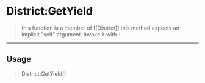 # District:GetYield
> this function is a member of [[District]]
> this method expects an implicit "self" argument. invoke it with `:`
-----
## Usage
> District:GetYield()
